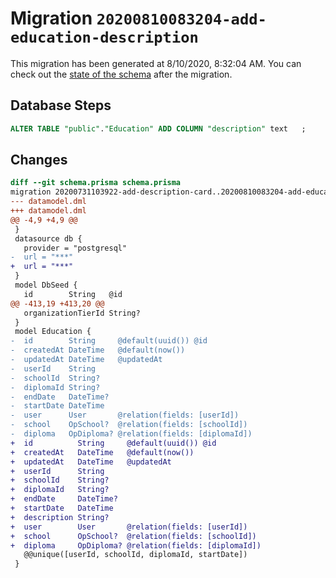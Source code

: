 # Migration `20200810083204-add-education-description`

This migration has been generated at 8/10/2020, 8:32:04 AM.
You can check out the [state of the schema](./schema.prisma) after the migration.

## Database Steps

```sql
ALTER TABLE "public"."Education" ADD COLUMN "description" text   ;
```

## Changes

```diff
diff --git schema.prisma schema.prisma
migration 20200731103922-add-description-card..20200810083204-add-education-description
--- datamodel.dml
+++ datamodel.dml
@@ -4,9 +4,9 @@
 }
 datasource db {
   provider = "postgresql"
-  url = "***"
+  url = "***"
 }
 model DbSeed {
   id        String   @id
@@ -413,19 +413,20 @@
   organizationTierId String?
 }
 model Education {
-  id        String     @default(uuid()) @id
-  createdAt DateTime   @default(now())
-  updatedAt DateTime   @updatedAt
-  userId    String
-  schoolId  String?
-  diplomaId String?
-  endDate   DateTime?
-  startDate DateTime
-  user      User       @relation(fields: [userId])
-  school    OpSchool?  @relation(fields: [schoolId])
-  diploma   OpDiploma? @relation(fields: [diplomaId])
+  id          String     @default(uuid()) @id
+  createdAt   DateTime   @default(now())
+  updatedAt   DateTime   @updatedAt
+  userId      String
+  schoolId    String?
+  diplomaId   String?
+  endDate     DateTime?
+  startDate   DateTime
+  description String?
+  user        User       @relation(fields: [userId])
+  school      OpSchool?  @relation(fields: [schoolId])
+  diploma     OpDiploma? @relation(fields: [diplomaId])
   @@unique([userId, schoolId, diplomaId, startDate])
 }
```


